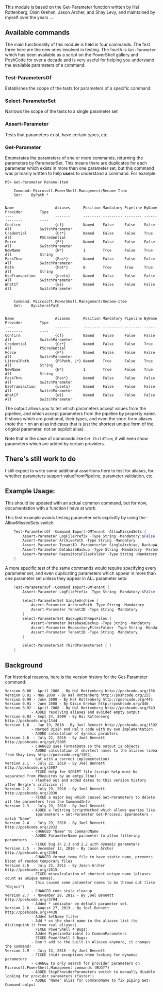This module is based on the Get-Parameter function written by Hal Rottenberg, Oisin Grehan, Jason Archer, and Shay Levy, and maintained by myself over the years ...

## Available commands
The main functionality of this module is held in four commands. The first three here are the new ones involved in testing. The fourth is `Get-Parameter` which has  been available as a script on the PowerShell gallery and PoshCode for over a decade and is very useful for helping you understand the available parameters of a command.

### Test-ParametersOf 

Establishes the scope of the tests for parameters of a specific command

### Select-ParameterSet

Narrows the scope of the tests to a single parameter set

### Assert-Parameter 

Tests that parameters exist, have certain types, etc.

### Get-Parameter

Enumerates the parameters of one or more commands, returning the parameters by ParameterSet. This means there are duplicates for each parameter which exists in more than one parameter set, but this command was primarily written to help **users** to understand a command. For example:

```PowerShellOutput
PS> Get-Parameter Rename-Item

    Command: Microsoft.PowerShell.Management/Rename-Item
    Set:    ByPath *


Name                   Aliases      Position Mandatory Pipeline ByName Provider        Type
----                   -------      -------- --------- -------- ------ --------        ----
Confirm                {cf}         Named    False     False    False  All             SwitchParameter
Credential             {Cr*}        Named    False     False    True   All             PSCredential
Force                  {F*}         Named    False     False    False  All             SwitchParameter
NewName                {N*}         1        True      False    True   All             String
PassThru               {Pas*}       Named    False     False    False  All             SwitchParameter
Path                   {Pat*}       0        True      True     True   All             String
UseTransaction         {usetx}      Named    False     False    False  All             SwitchParameter
WhatIf                 {wi}         Named    False     False    False  All             SwitchParameter


    Command: Microsoft.PowerShell.Management/Rename-Item
    Set:    ByLiteralPath


Name                   Aliases      Position Mandatory Pipeline ByName Provider        Type
----                   -------      -------- --------- -------- ------ --------        ----
Confirm                {cf}         Named    False     False    False  All             SwitchParameter
Credential             {Cr*}        Named    False     False    True   All             PSCredential
Force                  {F*}         Named    False     False    False  All             SwitchParameter
LiteralPath            {PSPath, L*} Named    True      False    True   All             String
NewName                {N*}         1        True      False    True   All             String
PassThru               {Pas*}       Named    False     False    False  All             SwitchParameter
UseTransaction         {usetx}      Named    False     False    False  All             SwitchParameter
WhatIf                 {wi}         Named    False     False    False  All             SwitchParameter
```

The output allows you to tell which parameters accept values from the pipeline, and which accept parameters from the pipeline by property name. It shows which are positional, their types, and even the short form aliases (note the `*` on an alias indicates that is just the shortest unique form of the original parameter, not an explicit alias).

Note that in the case of commands like `Get-ChildItem`, it will even show parameters which are added by certain providers.

## There's still work to do

I still expect to write some additional assertions here to test for aliases, for whether parameters support valueFromPipeline,  parameter validation, etc.


## Example Usage:

This should be updated with an actual common command, but for now, documentation with a function I have at work:

This first example avoids testing parameter sets explicitly by using the -AllowMissedSets switch

```PowerShell
    Test-ParametersOf -Command Import-QMTenant -AllowMissedSets {
        Assert-Parameter LogFilePrefix -Type String -Mandatory:$False
        Assert-Parameter ArchivePath -Type String -Mandatory
        Assert-Parameter TenantID -ParameterSet SingleArchive, BackupWithRepoFiles
        Assert-Parameter DatabaseBackup -Type String -Mandatory -ParameterSet BackupWithRepoFiles
        Assert-Parameter RepositoryFilesFolder -Type String -Mandatory
    }
```

A more specific test of the same commands would require specifying every parameter set, and even duplicating parameters which appear in more than one parameter set unless they appear in ALL parameter sets:

```PowerShell
    Test-ParametersOf -Command Import-QMTenant {
        Assert-Parameter LogFilePrefix -Type String -Mandatory:$False

        Select-ParameterSet SingleArchive {
            Assert-Parameter ArchivePath -Type String -Mandatory
            Assert-Parameter TenantID -Type String -Mandatory
        }
        Select-ParameterSet BackupWithRepoFiles {
            Assert-Parameter DatabaseBackup -Type String -Mandatory
            Assert-Parameter RepositoryFilesFolder -Type String -Mandatory
            Assert-Parameter TenantID -Type String -Mandatory
        }

        Select-ParameterSet ThirdParameterSet { }
    }
```

## Background

For historical reasons, here is the version history for the Get-Parameter command:

    Version 0.80 - April 2008 - By Hal Rottenberg http://poshcode.org/186
    Version 0.81 - May 2008 - By Hal Rottenberg http://poshcode.org/255
    Version 0.90 - June 2008 - By Hal Rottenberg http://poshcode.org/445
    Version 0.91 - June 2008 - By Oisin Grehan http://poshcode.org/446
    Version 0.92 - April 2008 - By Hal Rottenberg http://poshcode.org/549
                - ADDED resolving aliases and avoided empty output
    Version 0.93 - Sept 24, 2009 - By Hal Rottenberg http://poshcode.org/1344
    Version 1.0  - Jan 19, 2010 - By Joel Bennett http://poshcode.org/1592
                - Merged Oisin and Hal's code with my own implementation
                - ADDED calculation of dynamic paramters
    Version 2.0  - July 22, 2010 - By Joel Bennett http://poshcode.org/get/2005
                - CHANGED uses FormatData so the output is objects
                - ADDED calculation of shortest names to the aliases (idea from Shay Levy http://poshcode.org/1982,
                  but with a correct implementation)
    Version 2.1  - July 22, 2010 - By Joel Bennett http://poshcode.org/2007
                - FIXED Help for SCRIPT file (script help must be separated from #Requires by an emtpy line)
                - Fleshed out and added dates to this version history after Bergle's criticism ;)
    Version 2.2  - July 29, 2010 - By Joel Bennett http://poshcode.org/2030
                - FIXED a major bug which caused Get-Parameters to delete all the parameters from the CommandInfo
    Version 2.3  - July 29, 2010 - By Joel Bennett
                - ADDED a ToString ScriptMethod which allows queries like:
                  $parameters = Get-Parameter Get-Process; $parameters -match "Name"
    Version 2.4  - July 29, 2010 - By Joel Bennett http://poshcode.org/2032
                - CHANGED "Name" to CommandName
                - ADDED ParameterName parameter to allow filtering parameters
                - FIXED bug in 2.3 and 2.2 with dynamic parameters
    Version 2.5  - December 13, 2010 - By Jason Archer http://poshcode.org/2404
                - CHANGED format temp file to have static name, prevents bloat of random temporary files
    Version 2.6  - July 23, 2011 - By Jason Archer http://poshcode.org/2815
                - FIXED miscalculation of shortest unique name (aliases count as unique names),
                  this caused some parameter names to be thrown out (like "Object")
                - CHANGED code style cleanup
    Version 2.7  - November 28, 2012 - By Joel Bennett http://poshcode.org/3794
                - Added * indicator on default parameter set.
    Version 2.8  - August 27, 2013 - By Joel Bennett http://poshcode.org/4438
                - Added SetName filter
                - Add * on the short name in the aliases list (to distinguish it from real aliases)
                  FIXED PowerShell 4 Bugs:
                - Added PipelineVariable to CommonParameters
                  FIXED PowerShell 3 Bugs:
                - Don't add to the built-in Aliases anymore, it changes the command!
    Version 2.9  - July 13, 2015 - By Joel Bennett
                - FIXED (hid) exceptions when looking for dynamic parameters
                - CHANGE to only search for provider parameters on Microsoft.PowerShell.Management commands (BUG??)
                - ADDED SkipProviderParameters switch to manually disable looking for provider parameters (faster!)
                - ADDED "Name" alias for CommandName to fix piping Get-Command output
